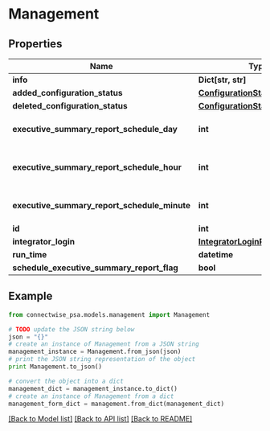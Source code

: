 # Management


## Properties
Name | Type | Description | Notes
------------ | ------------- | ------------- | -------------
**info** | **Dict[str, str]** |  | [optional] 
**added_configuration_status** | [**ConfigurationStatusReference**](ConfigurationStatusReference.md) |  | [optional] 
**deleted_configuration_status** | [**ConfigurationStatusReference**](ConfigurationStatusReference.md) |  | [optional] 
**executive_summary_report_schedule_day** | **int** | Gets or sets             this is only required when scheduleExecutiveSummaryReportFlag &#x3D; true. | [optional] 
**executive_summary_report_schedule_hour** | **int** | Gets or sets             this is only required when scheduleExecutiveSummaryReportFlag &#x3D; true. Input should be in 24 hour format, ie 2pm is 14. | [optional] 
**executive_summary_report_schedule_minute** | **int** | Gets or sets             this is only required when scheduleExecutiveSummaryReportFlag &#x3D; true. | [optional] 
**id** | **int** |  | [optional] 
**integrator_login** | [**IntegratorLoginReference**](IntegratorLoginReference.md) |  | [optional] 
**run_time** | **datetime** |  | [optional] 
**schedule_executive_summary_report_flag** | **bool** |  | 

## Example

```python
from connectwise_psa.models.management import Management

# TODO update the JSON string below
json = "{}"
# create an instance of Management from a JSON string
management_instance = Management.from_json(json)
# print the JSON string representation of the object
print Management.to_json()

# convert the object into a dict
management_dict = management_instance.to_dict()
# create an instance of Management from a dict
management_form_dict = management.from_dict(management_dict)
```
[[Back to Model list]](../README.md#documentation-for-models) [[Back to API list]](../README.md#documentation-for-api-endpoints) [[Back to README]](../README.md)


